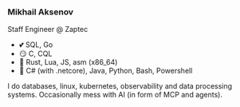 ### Mikhail Aksenov

Staff Engineer @ Zaptec

* 💕 SQL, Go
* 😏 C, CQL
* 🤨 Rust, Lua, JS, asm (x86_64)
* 🤢 C# (with .netcore), Java, Python, Bash, Powershell

I do databases, linux, kubernetes, observability and data processing systems. Occasionally mess with AI (in form of MCP and agents).
